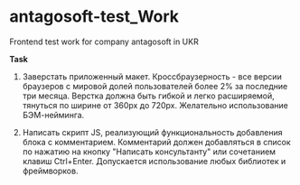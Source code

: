 # antagosoft-test_Work
Frontend test work for company antagosoft in UKR

**Task**
1. Заверстать приложенный макет.
Кроссбраузерность - все версии браузеров с мировой долей пользователей более 2% за последние три месяца.
Верстка должна быть гибкой и легко расширяемой, тянуться по ширине от 360px до 720px.
Желательно использование БЭМ-нейминга.

2. Написать скрипт JS, реализующий функциональность добавления блока с комментарием.
Комментарий должен добавляться в список по нажатию на кнопку "Написать консультанту" или сочетанием клавиш Ctrl+Enter.
Допускается использование любых библиотек и фреймворков.
